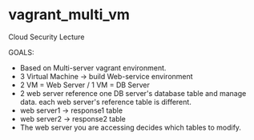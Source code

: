 # vagrant_multi_vm
Cloud Security Lecture

GOALS:
- Based on Multi-server vagrant environment.
- 3 Virtual Machine -> build Web-service environment
- 2 VM = Web Server / 1 VM = DB Server
- 2 web server reference one DB server's database table and manage data. each web server's reference table is different.
 - web server1 -> response1 table
 -  web server2 -> response2 table
 -   The web server you are accessing decides which tables to modify.
